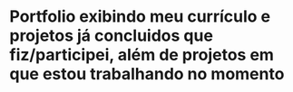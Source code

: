 # Portfolio exibindo meu currículo e projetos já concluidos que fiz/participei, além de projetos em que estou trabalhando no momento
